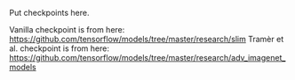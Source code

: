 Put checkpoints here.

Vanilla checkpoint is from here:
    https://github.com/tensorflow/models/tree/master/research/slim
Tramèr et al. checkpoint is from here:
    https://github.com/tensorflow/models/tree/master/research/adv_imagenet_models
